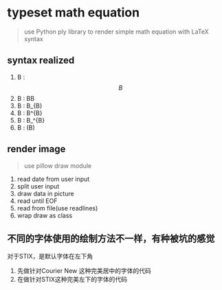 # typeset math equation
> use Python ply library to render simple math equation with LaTeX syntax

## syntax realized
1. B : $$ B $$
2. B : BB
3. B : B_{B}
4. B : B^{B}
5. B : B_^{B}
6. B : (B)

## render image
> use pillow draw module  
1. read date from user input
2. split user input
3. draw data in picture 
4. read until EOF
5. read from file(use readlines)
6. wrap draw as class

## 不同的字体使用的绘制方法不一样，有种被坑的感觉
对于STIX，是默认字体在左下角

1. 先做针对Courier New 这种完美居中的字体的代码
2. 在做针对STIX这种完美左下的字体的代码
